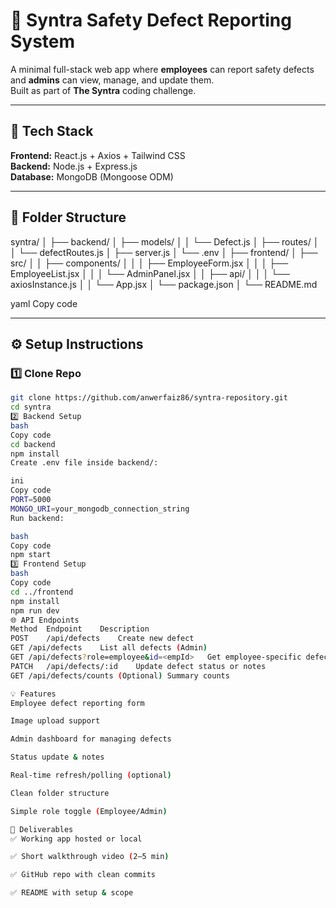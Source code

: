 # 🧰 Syntra Safety Defect Reporting System

A minimal full-stack web app where **employees** can report safety defects and **admins** can view, manage, and update them.  
Built as part of **The Syntra** coding challenge.

---

## 🚀 Tech Stack

**Frontend:** React.js + Axios + Tailwind CSS  
**Backend:** Node.js + Express.js  
**Database:** MongoDB (Mongoose ODM)

---

## 📂 Folder Structure

syntra/
│
├── backend/
│ ├── models/
│ │ └── Defect.js
│ ├── routes/
│ │ └── defectRoutes.js
│ ├── server.js
│ └── .env
│
├── frontend/
│ ├── src/
│ │ ├── components/
│ │ │ ├── EmployeeForm.jsx
│ │ │ ├── EmployeeList.jsx
│ │ │ └── AdminPanel.jsx
│ │ ├── api/
│ │ │ └── axiosInstance.js
│ │ └── App.jsx
│ └── package.json
│
└── README.md

yaml
Copy code

---

## ⚙️ Setup Instructions

### 1️⃣ Clone Repo
```bash
git clone https://github.com/anwerfaiz86/syntra-repository.git
cd syntra
2️⃣ Backend Setup
bash
Copy code
cd backend
npm install
Create .env file inside backend/:

ini
Copy code
PORT=5000
MONGO_URI=your_mongodb_connection_string
Run backend:

bash
Copy code
npm start
3️⃣ Frontend Setup
bash
Copy code
cd ../frontend
npm install
npm run dev
🌐 API Endpoints
Method	Endpoint	Description
POST	/api/defects	Create new defect
GET	/api/defects	List all defects (Admin)
GET	/api/defects?role=employee&id=<empId>	Get employee-specific defects
PATCH	/api/defects/:id	Update defect status or notes
GET	/api/defects/counts	(Optional) Summary counts

💡 Features
Employee defect reporting form

Image upload support

Admin dashboard for managing defects

Status update & notes

Real-time refresh/polling (optional)

Clean folder structure

Simple role toggle (Employee/Admin)

🧾 Deliverables
✅ Working app hosted or local

✅ Short walkthrough video (2–5 min)

✅ GitHub repo with clean commits

✅ README with setup & scope

